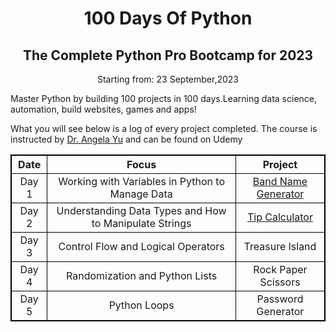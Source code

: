 

<h1 style="text-align:center;"> 100 Days Of Python </h1>

<h2 style="text-align:center;"> The Complete Python Pro Bootcamp for 2023</h2>
<p style="text-align: center;">Starting from: 23 September,2023</p>
<div style="">
Master Python by building 100 projects in 100 days.Learning data science, automation, build websites, games and apps! 

What you will see below is a log of every project completed. The course is instructed by [Dr. Angela Yu](https://www.udemy.com/course/100-days-of-code/) and can be found on Udemy
</div>

<div style="width:80% margin:auto;">

<table style="width:100%;" >
 <tr >
<th>Date</th>
<th>Focus</th>
<th>Project</th>
</tr>
<tr>
<td>Day 1</td>
<td>Working with Variables in Python to Manage Data</td>
<td><a href="Projects/Day1/main.py">Band Name Generator</a></td>
</tr>
<tr>
<td>Day 2</td>
<td> Understanding Data Types and How to Manipulate Strings</td>
<td><a href="Projects/Day2/main.py" > Tip Calculator</a></td>
</tr>
<tr>
<td>Day 3</td>
<td> Control Flow and Logical Operators</td>
<td> Treasure Island</td>
</tr>
<td>Day 4</td>
<td> Randomization and Python Lists</td>
<td> Rock Paper Scissors</td>
</tr>
<td>Day 5</td>
<td> Python Loops</td>
<td> Password Generator</td>
</tr>
</table>
</div>


<style>
table, th, td {
  border:1px solid black;
  border-collapse: collapse;
  text-align: center;
}

</style>

